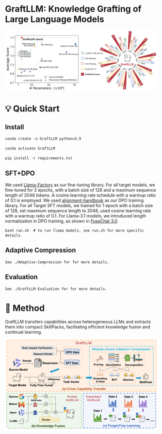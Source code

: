 # GraftLLM: Knowledge Grafting of Large Language Models

<img src="./assets/imgs/graftllm_result.png" alt="Figure 1: Example Image" title="Figure 1: Example Image">

# 💡 Quick Start
## Install
```
conda create -n GraftLLM python=3.9

conda activate GraftLLM

pip install -r requirements.txt 
```
## SFT+DPO

We used [Llama-Factory](https://github.com/hiyouga/LLaMA-Factory) as our fine-tuning library. For all target models, we fine-tuned for 3 epochs, with a batch size of 128 and a maximum sequence length of 2048 tokens. A cosine learning rate schedule with a warmup ratio of 0.1 is employed. We used [alignment-handbook](https://github.com/huggingface/alignment-handbook) as our DPO training library. For all Target SFT models, we trained for 1 epoch with a batch size of 128, set maximum sequence length to 2048, used cosine learning rate with a warmup ratio of 0.1. For Llama-3.1 models, we introduced length normalization in DPO training, as shown in [FuseChat 3.0](https://github.com/fanqiwan/FuseAI/tree/main/FuseChat-3.0).

```
bash run.sh  # to run llama models, see run.sh for more specific details.
```

## Adaptive Compression
```
See ./Adaptive-Compression for for more details.
```

## Evaluation
```
See ./GraftLLM-Evaluation for for more details.
```

# 🌈 Method
GraftLLM transfers capabilities across heterogeneous LLMs and extracts them into compact SkillPacks, facilitating efficient knowledge fusion and continual learning.

<img src="./assets/imgs/graftllm_method.png" alt="Figure 1: Example Image" title="Figure 1: Example Image">

```